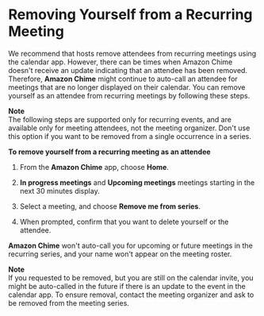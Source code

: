 # Removing Yourself from a Recurring Meeting<a name="remove-recurring"></a>

We recommend that hosts remove attendees from recurring meetings using the calendar app\. However, there can be times when Amazon Chime doesn't receive an update indicating that an attendee has been removed\. Therefore, **Amazon Chime** might continue to auto\-call an attendee for meetings that are no longer displayed on their calendar\. You can remove yourself as an attendee from recurring meetings by following these steps\. 

**Note**  
The following steps are supported only for recurring events, and are available only for meeting attendees, not the meeting organizer\. Don't use this option if you want to be removed from a single occurrence in a series\.

**To remove yourself from a recurring meeting as an attendee**

1. From the **Amazon Chime** app, choose **Home**\.

1. **In progress meetings** and **Upcoming meetings** meetings starting in the next 30 minutes display\.

1. Select a meeting, and choose **Remove me from series**\.

1. When prompted, confirm that you want to delete yourself or the attendee\.

**Amazon Chime** won't auto\-call you for upcoming or future meetings in the recurring series, and your name won't appear on the meeting roster\.

**Note**  
If you requested to be removed, but you are still on the calendar invite, you might be auto\-called in the future if there is an update to the event in the calendar app\. To ensure removal, contact the meeting organizer and ask to be removed from the meeting series\.